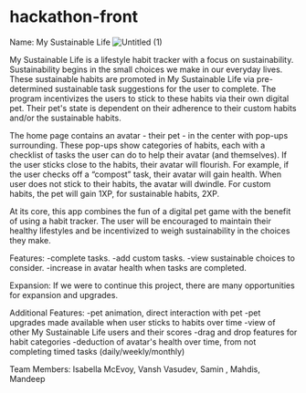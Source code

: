 # hackathon-front


Name: My Sustainable Life
![Untitled (1)](https://github.com/user-attachments/assets/c8153656-0370-42d2-b941-2af097e70241)

My Sustainable Life is a lifestyle habit tracker with a focus on sustainability. Sustainability begins in the small choices we make in our everyday lives. These sustainable habits are promoted in My Sustainable Life via pre-determined sustainable task suggestions for the user to complete. The program incentivizes the users to stick to these habits via their own digital pet. Their pet's state is dependent on their adherence to their custom habits and/or the sustainable habits.

The home page contains an avatar - their pet - in the center with pop-ups surrounding. These pop-ups show categories of habits, each with a checklist of tasks the user can do to help their avatar (and themselves). If the user sticks close to the habits, their avatar will flourish. For example, if the user checks off a “compost” task, their avatar will gain health. When user does not stick to their habits, the avatar will dwindle. For custom habits, the pet will gain 1XP, for sustainable habits, 2XP.

At its core, this app combines the fun of a digital pet game with the benefit of using a habit tracker. The user will be encouraged to maintain their healthy lifestyles and be incentivized to weigh sustainability in the choices they make.

Features:
-complete tasks.
-add custom tasks.
-view sustainable choices to consider.
-increase in avatar health when tasks are completed.

Expansion:
If we were to continue this project, there are many opportunities for expansion and upgrades. 

Additional Features:
-pet animation, direct interaction with pet
-pet upgrades made available when user sticks to habits over time
-view of other My Sustainable Life users and their scores
-drag and drop features for habit categories
-deduction of avatar's health over time, from not completing timed tasks (daily/weekly/monthly)

Team Members: Isabella McEvoy, Vansh Vasudev, Samin , Mahdis, Mandeep







